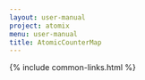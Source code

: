 ```yaml
---
layout: user-manual
project: atomix
menu: user-manual
title: AtomicCounterMap
---
```


{% include common-links.html %}
